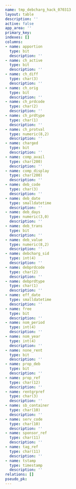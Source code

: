 ```yaml
---
name: tmp_debcharg_hack_070313
layout: table
description: ''
active: false
app_area: ''
primary_key: 
indexes: []
columns:
- name: apportion
  type: bit
  description: ''
- name: ch_active
  type: bit
  description: ''
- name: ch_diff
  type: char(3)
  description: ''
- name: ch_orig
  type: bit
  description: ''
- name: ch_prdcode
  type: char(2)
  description: ''
- name: ch_prdtype
  type: char(1)
  description: ''
- name: ch_protval
  type: numeric(8,2)
  description: ''
- name: charged
  type: bit
  description: ''
- name: comp_avail
  type: char(200)
  description: ''
- name: comp_display
  type: char(200)
  description: ''
- name: deb_code
  type: char(3)
  description: ''
- name: deb_date
  type: smalldatetime
  description: ''
- name: deb_days
  type: numeric(3,0)
  description: ''
- name: deb_trans
  type: bit
  description: ''
- name: deb_value
  type: numeric(8,2)
  description: ''
- name: debcharg_sid
  type: int(4)
  description: ''
- name: debprdcode
  type: char(2)
  description: ''
- name: debprdtype
  type: char(1)
  description: ''
- name: eff_date
  type: smalldatetime
  description: ''
- name: free
  type: bit
  description: ''
- name: nom_period
  type: int(4)
  description: ''
- name: nom_year
  type: int(4)
  description: ''
- name: none_rent
  type: bit
  description: ''
- name: prop_deb
  type: bit
  description: ''
- name: prop_ref
  type: char(12)
  description: ''
- name: rentgrpref
  type: char(3)
  description: ''
- name: sb_container
  type: char(10)
  description: ''
- name: serv_code
  type: char(10)
  description: ''
- name: sponsor_ref
  type: char(11)
  description: ''
- name: tag_ref
  type: char(11)
  description: ''
- name: tstamp
  type: timestamp
  description: ''
relations: []
pseudo_pk: 
---
```


